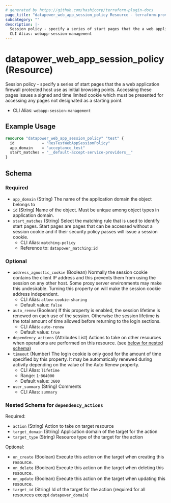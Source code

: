 ```yaml
---
# generated by https://github.com/hashicorp/terraform-plugin-docs
page_title: "datapower_web_app_session_policy Resource - terraform-provider-datapower"
subcategory: ""
description: |-
  Session policy - specify a series of start pages that the a web application firewall protected host use as initial browsing points. Accessing these pages issues a signed and time limited cookie which must be presented for accessing any pages not designated as a starting point.
  CLI Alias: webapp-session-management
---
```


# datapower_web_app_session_policy (Resource)

Session policy - specify a series of start pages that the a web application firewall protected host use as initial browsing points. Accessing these pages issues a signed and time limited cookie which must be presented for accessing any pages not designated as a starting point.
  - CLI Alias: `webapp-session-management`

## Example Usage

```terraform
resource "datapower_web_app_session_policy" "test" {
  id            = "ResTestWebAppSessionPolicy"
  app_domain    = "acceptance_test"
  start_matches = "__default-accept-service-providers__"
}
```

<!-- schema generated by tfplugindocs -->
## Schema

### Required

- `app_domain` (String) The name of the application domain the object belongs to
- `id` (String) Name of the object. Must be unique among object types in application domain.
- `start_matches` (String) Select the matching rule that is used to identify start pages. Start pages are pages that can be accessed without a session cookie and if their security policy passes will issue a session cookie.
  - CLI Alias: `matching-policy`
  - Reference to: `datapower_matching:id`

### Optional

- `address_agnostic_cookie` (Boolean) Normally the session cookie contains the client IP address and this prevents them from using the session on any other host. Some proxy server environments may make this undesirable. Turning this property on will make the session cookie address independent.
  - CLI Alias: `allow-cookie-sharing`
  - Default value: `false`
- `auto_renew` (Boolean) If this property is enabled, the session lifetime is renewed on each use of the session. Otherwise the session lifetime is the total amount of time allowed before returning to the login sections.
  - CLI Alias: `auto-renew`
  - Default value: `true`
- `dependency_actions` (Attributes List) Actions to take on other resources when operations are performed on this resource. (see [below for nested schema](#nestedatt--dependency_actions))
- `timeout` (Number) The login cookie is only good for the amount of time specified by this property. It may be automatically renewed during activity depending on the value of the Auto Renew property.
  - CLI Alias: `lifetime`
  - Range: `1`-`864000`
  - Default value: `3600`
- `user_summary` (String) Comments
  - CLI Alias: `summary`

<a id="nestedatt--dependency_actions"></a>
### Nested Schema for `dependency_actions`

Required:

- `action` (String) Action to take on target resource
- `target_domain` (String) Application domain of the target for the action
- `target_type` (String) Resource type of the target for the action

Optional:

- `on_create` (Boolean) Execute this action on the target when creating this resource.
- `on_delete` (Boolean) Execute this action on the target when deleting this resource.
- `on_update` (Boolean) Execute this action on the target when updating this resource.
- `target_id` (String) Id of the target for the action (required for all resources except `datapower_domain`)
